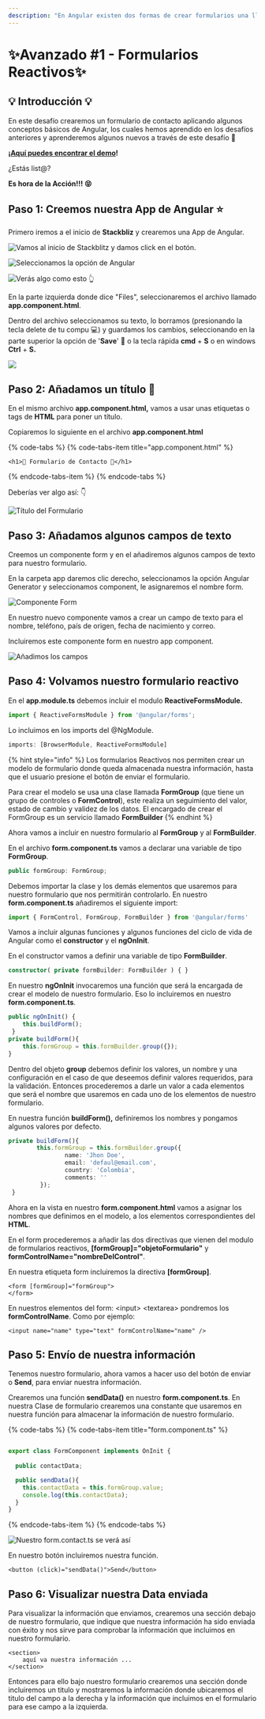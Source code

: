 ```yaml
---
description: "En Angular existen dos formas de crear formularios una llamada Template Driven y otra llamada Reactive Forms, en este desafío te enseñaremos como crear un formulario Reactivo o Reactive Form \U0001F609"
---
```


# ✨Avanzado \#1 - Formularios Reactivos✨

## 💡 Introducción 💡

En este desafío crearemos un formulario de contacto aplicando algunos conceptos básicos de Angular, los cuales hemos aprendido en los desafíos anteriores y aprenderemos algunos nuevos a través de este desafío 🤙

**¡**[**Aquí puedes encontrar el demo**](https://contact-form1.stackblitz.io)**!**

¿Estás list@?

**Es hora de la Acción!!! 😝**

## Paso 1: **Creemos nuestra App de Angular** ⭐️

Primero iremos a el inicio de **Stackbliz** y crearemos una App de Angular.

![Vamos al inicio de Stackblitz y damos click en el bot&#xF3;n.](../.gitbook/assets/screen-shot-2019-05-25-at-10.41.44-pm.png)

![Seleccionamos la opci&#xF3;n de Angular](../.gitbook/assets/screen-shot-2019-05-25-at-10.48.40-pm.png)

![Ver&#xE1;s algo como esto &#x1F446;](../.gitbook/assets/screen-shot-2019-05-25-at-10.52.23-pm.png)

En la parte izquierda donde dice "Files", seleccionaremos el archivo llamado **app.component.html**. 

Dentro del archivo seleccionamos su texto,  lo borramos \(presionando la tecla delete de tu compu 💻\) y guardamos los cambios, seleccionando en la parte superior la opción de '**Save**' 💾 o la tecla rápida **cmd** + **S** o en windows **Ctrl** + **S.** 

![](../.gitbook/assets/webp.net-gifmaker-1.gif)

## Paso 2: **Añadamos un título** 🏁

En el mismo archivo **app.component.html,** vamos a usar unas etiquetas o tags de **HTML** para poner un título.

Copiaremos lo siguiente en el archivo **app.component.html** 

{% code-tabs %}
{% code-tabs-item title="app.component.html" %}
```markup
<h1>📝 Formulario de Contacto 📝</h1>
```
{% endcode-tabs-item %}
{% endcode-tabs %}

Deberías ver algo así: 👇

![T&#xED;tulo del Formulario](../.gitbook/assets/screen-shot-2019-11-03-at-11.12.35-pm.png)

## Paso 3: Añadamos algunos campos de texto

Creemos un componente form y en el añadiremos algunos campos de texto para nuestro formulario.

En la carpeta app daremos clic derecho, seleccionamos la opción Angular Generator y seleccionamos component, le asignaremos el nombre form.

![Componente Form](../.gitbook/assets/screen-shot-2019-11-03-at-11.17.48-pm.png)

En nuestro nuevo componente vamos a crear un campo de texto para el nombre, teléfono, país de origen, fecha de nacimiento y correo.

Incluiremos este componente form en nuestro app component.

![A&#xF1;adimos los campos](../.gitbook/assets/screen-shot-2019-11-04-at-12.51.00-pm.png)

## Paso 4: Volvamos nuestro formulario reactivo

En el **app.module.ts** debemos incluir el modulo **ReactiveFormsModule.**

```typescript
import { ReactiveFormsModule } from '@angular/forms';
```

Lo incluimos en los imports del @NgModule.

```typescript
imports: [BrowserModule, ReactiveFormsModule]
```

{% hint style="info" %}
Los formularios Reactivos nos permiten crear un modelo de formulario donde queda almacenada nuestra información, hasta que el usuario presione el botón de enviar el formulario.

Para crear el modelo se usa una clase llamada **FormGroup** \(que tiene un grupo de controles o **FormControl**\), este realiza un seguimiento del valor, estado de cambio y validez de los datos. El encargado de crear el FormGroup es un servicio llamado **FormBuilder**
{% endhint %}

Ahora vamos a incluir en nuestro formulario al **FormGroup** y al **FormBuilder**.

En el archivo **form.component.ts** vamos a declarar una variable de tipo **FormGroup**.

```typescript
public formGroup: FormGroup;
```

Debemos importar la clase y los demás elementos que usaremos para nuestro formulario que nos permitirán controlarlo. En nuestro **form.component.ts** añadiremos el siguiente import: 

```typescript
import { FormControl, FormGroup, FormBuilder } from '@angular/forms'
```

Vamos a incluir algunas funciones y algunos funciones del ciclo de vida de Angular como el **constructor** y el **ngOnInit**.

En el constructor vamos a definir una variable de tipo **FormBuilder**.

```typescript
constructor( private formBuilder: FormBuilder ) { }
```

En nuestro **ngOnInit** invocaremos una función que será la encargada de crear el modelo de nuestro formulario. Eso lo incluiremos en nuestro **form.component.ts**.

```typescript
public ngOnInit() {
    this.buildForm();
 }
private buildForm(){
    this.formGroup = this.formBuilder.group({});
}
```

Dentro del objeto **group** debemos definir los valores, un nombre y una configuración en el caso de que deseemos definir valores requeridos, para la validación. Entonces procederemos a darle un valor a cada elementos que será el nombre que usaremos en cada uno de los elementos de nuestro formulario. 

En nuestra función **buildForm\(\),** definiremos los nombres y pongamos algunos valores por defecto.

```typescript
private buildForm(){
        this.formGroup = this.formBuilder.group({
                name: 'Jhon Doe',
                email: 'defaul@email.com',
                country: 'Colombia',
                comments: ''
         });
 }
```

Ahora en la vista en nuestro **form.component.html** vamos a asignar los nombres que definimos en el modelo, a los elementos correspondientes del **HTML**.

En el form procederemos a añadir las dos directivas que vienen del modulo de formularios reactivos,  **\[formGroup\]="objetoFormulario"** y **formControlName="nombreDelControl"**.

En nuestra etiqueta form incluiremos la directiva **\[formGroup\]**.

```markup
<form [formGroup]="formGroup">
</form>
```

En nuestros elementos del form: &lt;input&gt; &lt;textarea&gt; pondremos los **formControlName**. Como por ejemplo:

```markup
<input name="name" type="text" formControlName="name" />
```

## Paso 5: Envío de nuestra información

Tenemos nuestro formulario, ahora vamos a hacer uso del botón de enviar  o **Send**, para enviar nuestra información.

Crearemos una función **sendData\(\)** en nuestro **form.component.ts**. En nuestra Clase de formulario crearemos una constante que usaremos en nuestra función para almacenar la información de nuestro formulario.

{% code-tabs %}
{% code-tabs-item title="form.component.ts" %}
```typescript

export class FormComponent implements OnInit {
  
  public contactData;

  public sendData(){
    this.contactData = this.formGroup.value;
    console.log(this.contactData);
  }
}
```
{% endcode-tabs-item %}
{% endcode-tabs %}

![Nuestro form.contact.ts se ver&#xE1; as&#xED;](../.gitbook/assets/screen-shot-2019-11-04-at-3.30.17-pm.png)

En nuestro botón incluiremos nuestra función. 

```markup
<button (click)="sendData()">Send</button>
```

## Paso 6: Visualizar nuestra Data enviada

Para visualizar la información que enviamos, crearemos una sección debajo de nuestro formulario, que indique que nuestra información ha sido enviada con éxito y nos sirve para comprobar la información que incluimos en nuestro formulario.

```markup
<section>
    aquí va nuestra información ...
</section>
```

Entonces para ello bajo nuestro formulario crearemos una sección donde incluiremos un titulo y mostraremos la información donde ubicaremos el titulo del campo a la derecha y la información que incluimos en el formulario para ese campo a la izquierda.



